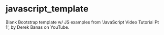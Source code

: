 javascript_template
===================

Blank Bootstrap template w/ JS examples from 'JavaScript Video Tutorial Pt 1', by Derek Banas on YouTube.
